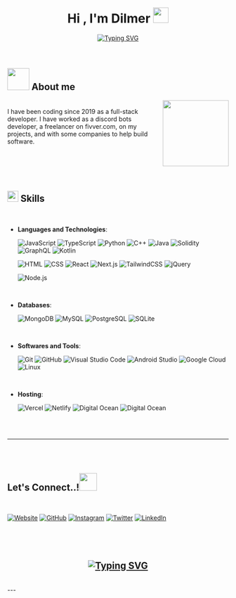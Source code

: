 <h1 align="center"><b>Hi , I'm Dilmer </b><img src="https://media.giphy.com/media/hvRJCLFzcasrR4ia7z/giphy.gif" width="35"></h1>

<p align="center">
  <a href="https://git.io/typing-svg"><img src="https://readme-typing-svg.demolab.com?font=Fira+Code&pause=1000&color=F0E68C&center=true&width=435&lines=Full-stack+developer+" alt="Typing SVG" /></a>
</p>

<br>

## <img src = "https://media.giphy.com/media/h40KAteJarafHHPW54/giphy.gif" width = 50px> **About me**

<img align="right" src="https://media.giphy.com/media/jdPMeyv9rn0hZHh8n9/giphy.gif" width = 150px />

<br>
I have been coding since 2019 as a full-stack developer. I have worked as a discord bots developer, a freelancer on fivver.com, on my projects, and with some companies to help build software.
<br><br>
<img src="https://media.giphy.com/media/35KdITWHGIhfXfup4g/giphy.gif" height="10" width="800"><br><br>

## <img src="https://media.giphy.com/media/QssGEmpkyEOhBCb7e1/giphy.gif" width ="25"> Skills

<br>
<p align="center">

- **Languages and Technologies**:

  ![JavaScript](https://img.shields.io/static/v1?style=flat&label=&message=Javascript&color=404EED&logo=javascript&logoColor=white)
  ![TypeScript](https://img.shields.io/static/v1?style=flat&label=&message=TypeScript&color=404EED&logo=typescript&logoColor=white)
  ![Python](https://img.shields.io/static/v1?style=flat&label=&message=Python&color=404EED&logo=python&logoColor=white)
  ![C++](https://img.shields.io/static/v1?style=flat&label=&message=C%2B%2B&color=404EED&logo=c%2B%2B&logoColor=white)
  ![Java](https://img.shields.io/static/v1?style=flat&label=&message=Java&color=404EED&logo=Java-ED8B00&logoColor=white)
  ![Solidity](https://img.shields.io/static/v1?style=flat&label=&message=Solidity&color=404EED&logo=solidity&logoColor=white)
  ![GraphQL](https://img.shields.io/static/v1?style=flat&label=&message=GraphQL&color=404EED&logo=graphql&logoColor=white)
  ![Kotlin](https://img.shields.io/static/v1?style=flat&label=&message=Kotlin&color=404EED&logo=kotlin&logoColor=white)

  ![HTML](https://img.shields.io/static/v1?style=flat&label=&message=HTML&color=404EED&logo=html5&logoColor=white)
  ![CSS](https://img.shields.io/static/v1?style=flat&label=&message=CSS&color=404EED&logo=css3&logoColor=white)
  ![React](https://img.shields.io/static/v1?style=flat&label=&message=React&color=404EED&logo=react&logoColor=white)
  ![Next.js](https://img.shields.io/static/v1?style=flat&label=&message=Next.js&color=404EED&logo=nextdotjs&logoColor=white)
  ![TailwindCSS](https://img.shields.io/static/v1?style=flat&label=&message=TailwindCSS&color=404EED&logo=tailwindcss&logoColor=white)
  ![jQuery](https://img.shields.io/static/v1?style=flat&label=&message=jQuery&color=404EED&logo=jquery&logoColor=white)

  ![Node.js](https://img.shields.io/static/v1?style=flat&label=&message=Node.js&color=404EED&logo=nodedotjs&logoColor=white)
<br>   
    
- **Databases**:

  ![MongoDB](https://img.shields.io/static/v1?style=flat&label=&message=MongoDB&color=404EED&logo=mongodb&logoColor=white)
  ![MySQL](https://img.shields.io/static/v1?style=flat&label=&message=MySQL&color=404EED&logo=mysql&logoColor=white)
  ![PostgreSQL](https://img.shields.io/static/v1?style=flat&label=&message=PostgreSQL&color=404EED&logo=postgresql&logoColor=white)
  ![SQLite](https://img.shields.io/static/v1?style=flat&label=&message=SQLite&color=404EED&logo=sqlite&logoColor=white)
<br>

- **Softwares and Tools**:

  ![Git](https://img.shields.io/static/v1?style=flat&label=&message=Git&color=404EED&logo=git&logoColor=white)
  ![GitHub](https://img.shields.io/static/v1?style=flat&label=&message=GitHub&color=404EED&logo=github&logoColor=white)
  ![Visual Studio Code](https://img.shields.io/static/v1?style=flat&label=&message=Visual%20Studio%20Code&color=404EED&logo=visual-studio-code&logoColor=white)
  ![Android Studio](https://img.shields.io/static/v1?style=flat&label=&message=Android%20Studio&color=404EED&logo=android-studio&logoColor=white)
  ![Google Cloud](https://img.shields.io/static/v1?style=flat&label=&message=Google%20Cloud&color=404EED&logo=google-cloud&logoColor=white)
  ![Linux](https://img.shields.io/static/v1?style=flat&label=&message=Linux&color=404EED&logo=linux&logoColor=white)
<br>

- **Hosting**:

  ![Vercel](https://img.shields.io/static/v1?style=flat&label=&message=Vercel&color=404EED&logo=vercel&logoColor=white)
  ![Netlify](https://img.shields.io/static/v1?style=flat&label=&message=Netlify&color=404EED&logo=netlify&logoColor=white)
  ![Digital Ocean](https://img.shields.io/static/v1?style=flat&label=&message=Digital%20Ocean&color=404EED&logo=digitalocean&logoColor=white)
  ![Digital Ocean](https://img.shields.io/static/v1?style=flat&label=&message=Amazon%20AWS&color=404EED&logo=amazonaws&logoColor=white)
</p>

<br>
<br>

---

<br>
<br>

## <b> Let's Connect..!</b><img src="https://media.giphy.com/media/eJI3szMKzUWbaALqcn/giphy.gif" width ="40">

<br>
<div align='left'>

[![Website](https://img.shields.io/static/v1?style=flat&label=&message=Website&color=404EED&logo=aboutdotme&logoColor=white)](https://dilmeraltamirano.dev)
[![GitHub](https://img.shields.io/static/v1?style=flat&label=&message=GitHub&color=404EED&logo=github&logoColor=white)](https://github.com/dac0001)
[![Instagram](https://img.shields.io/static/v1?style=flat&label=&message=Instagram&color=404EED&logo=instagram&logoColor=white)](https://instagram.com/flashunter99)
[![Twitter](https://img.shields.io/static/v1?style=flat&label=&message=Twitter&color=404EED&logo=twitter&logoColor=white)](https://twitter.com/flashunter99)
[![LinkedIn](https://img.shields.io/static/v1?style=flat&label=&message=LinkedIn&color=404EED&logo=linkedin&logoColor=white)](https://linkedin.com/in/altamiranocd/)
</div>

<img src="https://media.giphy.com/media/35KdITWHGIhfXfup4g/giphy.gif" height="10" width="800"><br><br>
<br>

<div align='center'>

## <a href="https://git.io/typing-svg"><img src="https://readme-typing-svg.demolab.com?font=Fira+Code&pause=1000&width=435&lines=Faster%3F+Impossible" alt="Typing SVG" /></a>
</div>
<br>
---
<br>
